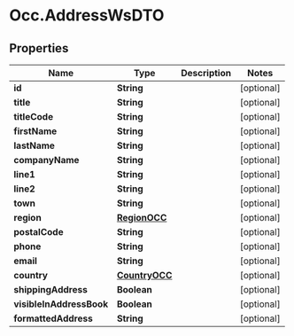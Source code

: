 # Occ.AddressWsDTO

## Properties
Name | Type | Description | Notes
------------ | ------------- | ------------- | -------------
**id** | **String** |  | [optional] 
**title** | **String** |  | [optional] 
**titleCode** | **String** |  | [optional] 
**firstName** | **String** |  | [optional] 
**lastName** | **String** |  | [optional] 
**companyName** | **String** |  | [optional] 
**line1** | **String** |  | [optional] 
**line2** | **String** |  | [optional] 
**town** | **String** |  | [optional] 
**region** | [**RegionOCC**](RegionOCC.md) |  | [optional] 
**postalCode** | **String** |  | [optional] 
**phone** | **String** |  | [optional] 
**email** | **String** |  | [optional] 
**country** | [**CountryOCC**](CountryOCC.md) |  | [optional] 
**shippingAddress** | **Boolean** |  | [optional] 
**visibleInAddressBook** | **Boolean** |  | [optional] 
**formattedAddress** | **String** |  | [optional] 


